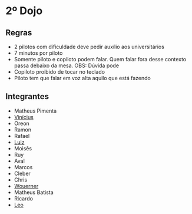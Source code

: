 # 2º Dojo


## Regras
- 2 pilotos com dificuldade deve pedir auxílio aos universitários
- 7 minutos por piloto
- Somente piloto e copiloto podem falar. Quem falar fora desse contexto passa debaixo da mesa. OBS: Dúvida pode
- Copiloto proibido de tocar no teclado
- Piloto tem que falar em voz alta aquilo que está fazendo

## Integrantes
- Matheus Pimenta
- [Vinícius](https://github.com/vinnyfs89)
- Oreon
- Ramon
- Rafael
- [Luiz](https://github.com/luizfpinheiro)
- Moisẽs
- Ruy
- Aval
- Marcos
- Cleber
- Chris
- [Wouerner](https://github.com/wouerner/)
- Matheus Batista
- Ricardo
- [Leo](https://github.com/volthier/)
